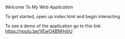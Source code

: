 *Welcome To My Web Application*

To get started, open up index.html and begin interacting

To see a demo of the application go to this link https://youtu.be/VEwO4BNHybU